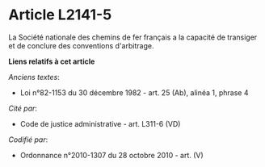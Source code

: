 # Article L2141-5

La Société nationale des chemins de fer français a la capacité de transiger et de conclure des conventions d'arbitrage.

**Liens relatifs à cet article**

_Anciens textes_:

  - Loi n°82-1153 du 30 décembre 1982 - art. 25 (Ab), alinéa 1, phrase 4

_Cité par_:

  - Code de justice administrative - art. L311-6 (VD)

_Codifié par_:

  - Ordonnance n°2010-1307 du 28 octobre 2010 - art. (V)
